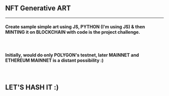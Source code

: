 ## NFT Generative ART
---
#### Create sample simple art using JS, PYTHON (I'm using JS) & then MINTING it on BLOCKCHAIN with code is the project challenge. 
<br>

#### Initially, would do only POLYGON's testnet, later MAINNET and ETHEREUM MAINNET is a distant possibility :)
<br>

## LET'S HASH IT :)

